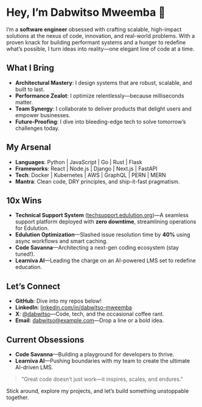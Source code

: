 # Hey, I’m Dabwitso Mweemba 👋

I’m a **software engineer** obsessed with crafting scalable, high-impact solutions at the nexus of code, innovation, and real-world problems. With a proven knack for building performant systems and a hunger to redefine what’s possible, I turn ideas into reality—one elegant line of code at a time.

## What I Bring
- **Architectural Mastery**: I design systems that are robust, scalable, and built to last.  
- **Performance Zealot**: I optimize relentlessly—because milliseconds matter.  
- **Team Synergy**: I collaborate to deliver products that delight users and empower businesses.  
- **Future-Proofing**: I dive into bleeding-edge tech to solve tomorrow’s challenges today.

## My Arsenal
- **Languages**: Python | JavaScript | Go | Rust | Flask  
- **Frameworks**: React | Node.js | Django | Next.js | FastAPI  
- **Tech**: Docker | Kubernetes | AWS | GraphQL | PERN | MERN  
- **Mantra**: Clean code, DRY principles, and ship-it-fast pragmatism.

## 10x Wins
- **Technical Support System** ([techsupport.edulution.org](https://techsupport.edulution.org))—A seamless support platform deployed with **zero downtime**, streamlining operations for Edulution.  
- **Edulution Optimization**—Slashed issue resolution time by **40%** using async workflows and smart caching.  
- **Code Savanna**—Architecting a next-gen coding ecosystem (stay tuned!).  
- **Learniva AI**—Leading the charge on an AI-powered LMS set to redefine education.

## Let’s Connect
- **GitHub**: Dive into my repos below!  
- **LinkedIn**: [linkedin.com/in/dabwitso-mweemba](#)  
- **X**: [@dabwitso](#)—Code, tech, and the occasional coffee rant.  
- **Email**: [dabwitso@example.com](#)—Drop a line or a bold idea.

## Current Obsessions
- **Code Savanna**—Building a playground for developers to thrive.  
- **Learniva AI**—Pushing boundaries with my team to create the ultimate AI-driven LMS.

> "Great code doesn’t just work—it inspires, scales, and endures."

Stick around, explore my projects, and let’s build something unstoppable together.
